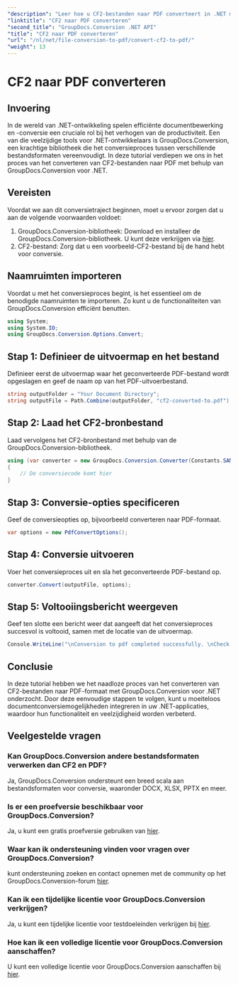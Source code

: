 ```yaml
---
"description": "Leer hoe u CF2-bestanden naar PDF converteert in .NET met GroupDocs.Conversion. Vereenvoudig uw documentbeheer moeiteloos."
"linktitle": "CF2 naar PDF converteren"
"second_title": "GroupDocs.Conversion .NET API"
"title": "CF2 naar PDF converteren"
"url": "/nl/net/file-conversion-to-pdf/convert-cf2-to-pdf/"
"weight": 13
---
```


# CF2 naar PDF converteren

## Invoering
In de wereld van .NET-ontwikkeling spelen efficiënte documentbewerking en -conversie een cruciale rol bij het verhogen van de productiviteit. Een van die veelzijdige tools voor .NET-ontwikkelaars is GroupDocs.Conversion, een krachtige bibliotheek die het conversieproces tussen verschillende bestandsformaten vereenvoudigt. In deze tutorial verdiepen we ons in het proces van het converteren van CF2-bestanden naar PDF met behulp van GroupDocs.Conversion voor .NET.
## Vereisten
Voordat we aan dit conversietraject beginnen, moet u ervoor zorgen dat u aan de volgende voorwaarden voldoet:
1. GroupDocs.Conversion-bibliotheek: Download en installeer de GroupDocs.Conversion-bibliotheek. U kunt deze verkrijgen via [hier](https://releases.groupdocs.com/conversion/net/).
2. CF2-bestand: Zorg dat u een voorbeeld-CF2-bestand bij de hand hebt voor conversie.

## Naamruimten importeren
Voordat u met het conversieproces begint, is het essentieel om de benodigde naamruimten te importeren. Zo kunt u de functionaliteiten van GroupDocs.Conversion efficiënt benutten.
```csharp
using System;
using System.IO;
using GroupDocs.Conversion.Options.Convert;
```
## Stap 1: Definieer de uitvoermap en het bestand
Definieer eerst de uitvoermap waar het geconverteerde PDF-bestand wordt opgeslagen en geef de naam op van het PDF-uitvoerbestand.
```csharp
string outputFolder = "Your Document Directory";
string outputFile = Path.Combine(outputFolder, "cf2-converted-to.pdf");
```
## Stap 2: Laad het CF2-bronbestand
Laad vervolgens het CF2-bronbestand met behulp van de GroupDocs.Conversion-bibliotheek.
```csharp
using (var converter = new GroupDocs.Conversion.Converter(Constants.SAMPLE_CF2))
{
    // De conversiecode komt hier
}
```
## Stap 3: Conversie-opties specificeren
Geef de conversieopties op, bijvoorbeeld converteren naar PDF-formaat.
```csharp
var options = new PdfConvertOptions();
```
## Stap 4: Conversie uitvoeren
Voer het conversieproces uit en sla het geconverteerde PDF-bestand op.
```csharp
converter.Convert(outputFile, options);
```
## Stap 5: Voltooiingsbericht weergeven
Geef ten slotte een bericht weer dat aangeeft dat het conversieproces succesvol is voltooid, samen met de locatie van de uitvoermap.
```csharp
Console.WriteLine("\nConversion to pdf completed successfully. \nCheck output in {0}", outputFolder);
```

## Conclusie
In deze tutorial hebben we het naadloze proces van het converteren van CF2-bestanden naar PDF-formaat met GroupDocs.Conversion voor .NET onderzocht. Door deze eenvoudige stappen te volgen, kunt u moeiteloos documentconversiemogelijkheden integreren in uw .NET-applicaties, waardoor hun functionaliteit en veelzijdigheid worden verbeterd.
## Veelgestelde vragen
### Kan GroupDocs.Conversion andere bestandsformaten verwerken dan CF2 en PDF?
Ja, GroupDocs.Conversion ondersteunt een breed scala aan bestandsformaten voor conversie, waaronder DOCX, XLSX, PPTX en meer.
### Is er een proefversie beschikbaar voor GroupDocs.Conversion?
Ja, u kunt een gratis proefversie gebruiken van [hier](https://releases.groupdocs.com/).
### Waar kan ik ondersteuning vinden voor vragen over GroupDocs.Conversion?
kunt ondersteuning zoeken en contact opnemen met de community op het GroupDocs.Conversion-forum [hier](https://forum.groupdocs.com/c/conversion/11).
### Kan ik een tijdelijke licentie voor GroupDocs.Conversion verkrijgen?
Ja, u kunt een tijdelijke licentie voor testdoeleinden verkrijgen bij [hier](https://purchase.groupdocs.com/temporary-license/).
### Hoe kan ik een volledige licentie voor GroupDocs.Conversion aanschaffen?
U kunt een volledige licentie voor GroupDocs.Conversion aanschaffen bij [hier](https://purchase.groupdocs.com/buy).